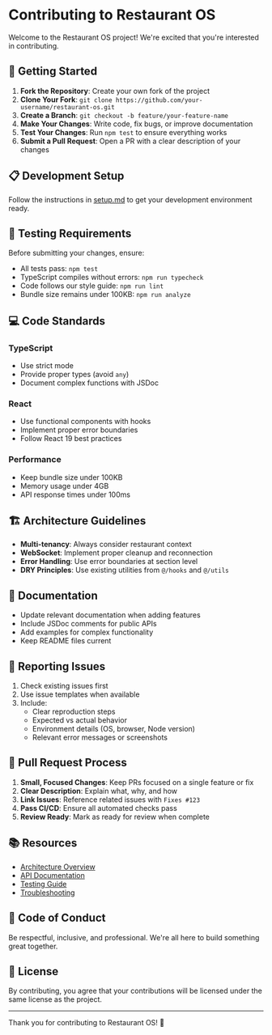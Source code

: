 # Contributing to Restaurant OS

Welcome to the Restaurant OS project! We're excited that you're interested in contributing.

## 🚀 Getting Started

1. **Fork the Repository**: Create your own fork of the project
2. **Clone Your Fork**: `git clone https://github.com/your-username/restaurant-os.git`
3. **Create a Branch**: `git checkout -b feature/your-feature-name`
4. **Make Your Changes**: Write code, fix bugs, or improve documentation
5. **Test Your Changes**: Run `npm test` to ensure everything works
6. **Submit a Pull Request**: Open a PR with a clear description of your changes

## 📋 Development Setup

Follow the instructions in [setup.md](./setup.md) to get your development environment ready.

## 🧪 Testing Requirements

Before submitting your changes, ensure:
- All tests pass: `npm test`
- TypeScript compiles without errors: `npm run typecheck`
- Code follows our style guide: `npm run lint`
- Bundle size remains under 100KB: `npm run analyze`

## 💻 Code Standards

### TypeScript
- Use strict mode
- Provide proper types (avoid `any`)
- Document complex functions with JSDoc

### React
- Use functional components with hooks
- Implement proper error boundaries
- Follow React 19 best practices

### Performance
- Keep bundle size under 100KB
- Memory usage under 4GB
- API response times under 100ms

## 🏗️ Architecture Guidelines

- **Multi-tenancy**: Always consider restaurant context
- **WebSocket**: Implement proper cleanup and reconnection
- **Error Handling**: Use error boundaries at section level
- **DRY Principles**: Use existing utilities from `@/hooks` and `@/utils`

## 📝 Documentation

- Update relevant documentation when adding features
- Include JSDoc comments for public APIs
- Add examples for complex functionality
- Keep README files current

## 🐛 Reporting Issues

1. Check existing issues first
2. Use issue templates when available
3. Include:
   - Clear reproduction steps
   - Expected vs actual behavior
   - Environment details (OS, browser, Node version)
   - Relevant error messages or screenshots

## 🔄 Pull Request Process

1. **Small, Focused Changes**: Keep PRs focused on a single feature or fix
2. **Clear Description**: Explain what, why, and how
3. **Link Issues**: Reference related issues with `Fixes #123`
4. **Pass CI/CD**: Ensure all automated checks pass
5. **Review Ready**: Mark as ready for review when complete

## 📚 Resources

- [Architecture Overview](../02-architecture/overview.md)
- [API Documentation](../04-api/rest/README.md)
- [Testing Guide](../TESTING_GUIDE.md)
- [Troubleshooting](../05-operations/troubleshooting.md)

## 🤝 Code of Conduct

Be respectful, inclusive, and professional. We're all here to build something great together.

## 📄 License

By contributing, you agree that your contributions will be licensed under the same license as the project.

---

Thank you for contributing to Restaurant OS! 🎉